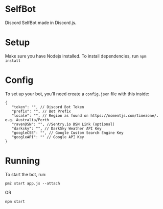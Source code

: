 # SelfBot
Discord SelfBot made in Discord.js.

# Setup
Make sure you have Nodejs installed.
To install dependencies, run `npm install`

# Config
To set up your bot, you'll need create a `config.json` file with this inside:
```
{
   "token": "", // Discord Bot Token
   "prefix": "", // Bot Prefix
   "locale": "", // Region as found on https://momentjs.com/timezone/. e.g. Australia/Perth
   "ravenDSN": "", //Sentry.io DSN Link (optional)
   "darksky": "", // DarkSky Weather API Key
   "googleCSE": "", // Google Custom Search Engine Key
   "googleAPI": "" // Google API Key
}
```
# Running
To start the bot, run:
```
pm2 start app.js --attach
```
OR
```
npm start
```
